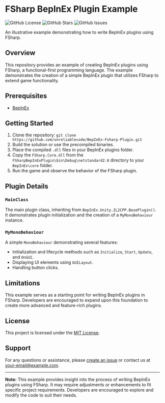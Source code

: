 # FSharp BepInEx Plugin Example

![GitHub License](https://img.shields.io/github/license/unreliablecode/BepInEx-Fsharp-Plugin)
![GitHub Stars](https://img.shields.io/github/stars/unreliablecode/BepInEx-Fsharp-Plugin)
![GitHub Issues](https://img.shields.io/github/issues/unreliablecode/BepInEx-Fsharp-Plugin)

An illustrative example demonstrating how to write BepInEx plugins using FSharp.

## Overview

This repository provides an example of creating BepInEx plugins using FSharp, a functional-first programming language. The example demonstrates the creation of a simple BepInEx plugin that utilizes FSharp to extend game functionality.

## Prerequisites

- [BepInEx](https://github.com/BepInEx/BepInEx)

## Getting Started

1. Clone the repository: `git clone https://github.com/unreliablecode/BepInEx-Fsharp-Plugin.git`
2. Build the solution or use the precompiled binaries.
3. Place the compiled `.dll` files in your BepInEx plugins folder.
4. Copy the `FSharp.Core.dll` from the `FSharpBepInExPlugin\bin\Debug\netstandard2.0` directory to your `BepInEx\core` folder.
5. Run the game and observe the behavior of the FSharp plugin.

## Plugin Details

### `MainClass`

The main plugin class, inheriting from `BepInEx.Unity.IL2CPP.BasePlugin()`. It demonstrates plugin initialization and the creation of a `MyMonoBehaviour` instance.

### `MyMonoBehaviour`

A simple `MonoBehaviour` demonstrating several features:

- Initialization and lifecycle methods such as `Initialize`, `Start`, `Update`, and `OnGUI`.
- Displaying UI elements using `GUILayout`.
- Handling button clicks.

## Limitations

This example serves as a starting point for writing BepInEx plugins in FSharp. Developers are encouraged to expand upon this foundation to create more advanced and feature-rich plugins.

## License

This project is licensed under the [MIT License](LICENSE).

## Support

For any questions or assistance, please [create an issue](https://github.com/unreliablecode/BepInEx-Fsharp-Plugin/issues) or contact us at [your-email@example.com](mailto:your-email@example.com).

---

**Note:** This example provides insight into the process of writing BepInEx plugins using FSharp. It may require adjustments or enhancements to fit specific project requirements. Developers are encouraged to explore and modify the code to suit their needs.
